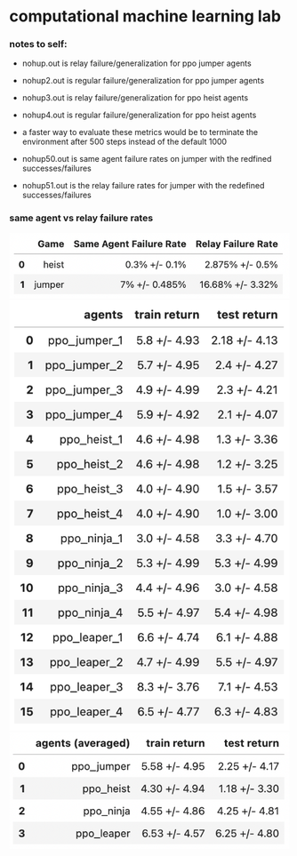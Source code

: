 # computational machine learning lab

### notes to self:
* nohup.out is relay failure/generalization for ppo jumper agents
* nohup2.out is regular failure/generalization for ppo jumper agents
* nohup3.out is relay failure/generalization for ppo heist agents
* nohup4.out is regular failure/generalization for ppo heist agents
* a faster way to evaluate these metrics would be to terminate the environment after 500 steps instead of the default 1000 

* nohup50.out is same agent failure rates on jumper with the redfined successes/failures
* nohup51.out is the relay failure rates for jumper with the redefined successes/failures

### same agent vs relay failure rates
![same agent vs relay failures](docs/relay_metrics.png)
![training env returns](docs/train_test_returns_new.png)
![testing env returns](docs/train_test_returns_averaged_new.png)